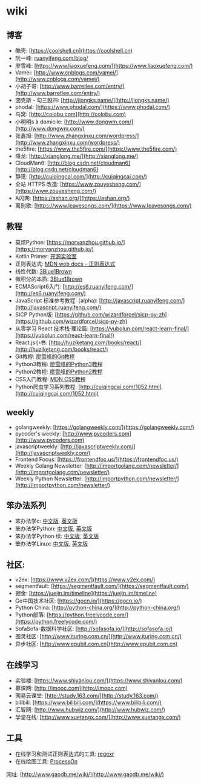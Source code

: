 # wiki

## 博客

- 酷壳: [https://coolshell.cn](https://coolshell.cn)
- 阮一峰: [ruanyifeng.com/blog/](ruanyifeng.com/blog/)
- 廖雪峰: [https://www.liaoxuefeng.com/](https://www.liaoxuefeng.com/)
- Vamei: [http://www.cnblogs.com/vamei/](http://www.cnblogs.com/vamei/)
- 小胡子哥: [http://www.barretlee.com/entry/](http://www.barretlee.com/entry/)
- 囧克斯 - 勾三股四: [http://jiongks.name/](http://jiongks.name/)
- phodal: [https://www.phodal.com/](https://www.phodal.com/)
- 鸟窝: [http://colobu.com](http://colobu.com)
- 小明明s à domicile: [http://www.dongwm.com/](http://www.dongwm.com/)
- 张鑫旭: [http://www.zhangxinxu.com/wordpress/](http://www.zhangxinxu.com/wordpress/)
- the5fire: [https://www.the5fire.com/](https://www.the5fire.com/)
- 降龙: [http://xianglong.me/](http://xianglong.me/)
- CloudMan6: [http://blog.csdn.net/cloudman6](http://blog.csdn.net/cloudman6)
- 静觅: [http://cuiqingcai.com/](http://cuiqingcai.com/)
- 全站 HTTPS 改造: [https://www.zouyesheng.com/](https://www.zouyesheng.com/)
- A闪网: [https://ashan.org/](https://ashan.org/)
- 离别歌: [https://www.leavesongs.com/](https://www.leavesongs.com/)

## 教程

- 莫烦Python: [https://morvanzhou.github.io/](https://morvanzhou.github.io/)
- Kotlin Primer: [开源实验室](https://kymjs.com/code/2017/02/03/01/)
- 正则表达式: [MDN web docs - 正则表达式](https://developer.mozilla.org/zh-CN/docs/Web/JavaScript/Guide/Regular_Expressions)
- 线性代数: [3Blue1Brown](https://space.bilibili.com/88461692/#!/channel/detail?cid=9450)
- 微积分的本质: [3Blue1Brown](https://space.bilibili.com/88461692/#!/channel/detail?cid=13407)
- ECMAScript6入门: [http://es6.ruanyifeng.com/](http://es6.ruanyifeng.com/)
- JavaScript 标准参考教程（alpha): [http://javascript.ruanyifeng.com/](http://javascript.ruanyifeng.com/)
- SICP Python版: [https://github.com/wizardforcel/sicp-py-zh](https://github.com/wizardforcel/sicp-py-zh)
- 从零学习 React 技术栈·理论篇: [https://yubolun.com/react-learn-final/](https://yubolun.com/react-learn-final/)
- React.js小书: [http://huziketang.com/books/react/](http://huziketang.com/books/react/)
- Git教程: [廖雪峰的Git教程](https://www.liaoxuefeng.com/wiki/0013739516305929606dd18361248578c67b8067c8c017b000)
- Python3教程: [廖雪峰的Python3教程](https://www.liaoxuefeng.com/wiki/0014316089557264a6b348958f449949df42a6d3a2e542c000)
- Python2教程: [廖雪峰的Python2教程](https://www.liaoxuefeng.com/wiki/001374738125095c955c1e6d8bb493182103fac9270762a000)
- CSS入门教程: [MDN CSS教程](https://developer.mozilla.org/zh-CN/docs/Web/Guide/CSS/Getting_started)
- Python爬虫学习系列教程: [http://cuiqingcai.com/1052.html](http://cuiqingcai.com/1052.html)

## weekly

- golangweekly: [https://golangweekly.com/](https://golangweekly.com/)
- pycoder's weekly: [http://www.pycoders.com](http://www.pycoders.com)
- javascriptweekly: [http://javascriptweekly.com/](http://javascriptweekly.com/)
- Frontend Focus: [https://frontendfoc.us/](https://frontendfoc.us/)
- Weekly Golang Newsletter: [http://importgolang.com/newsletter/](http://importgolang.com/newsletter/)
- Weekly Python Newsletter: [http://importpython.com/newsletter/](http://importpython.com/newsletter/)

## 笨办法系列

- 笨办法学c: [中文版](https://github.com/wizardforcel/lcthw-zh), [英文版](http://c.learncodethehardway.org/book/)
- 笨办法学Python: [中文版](https://www.kancloud.cn/kancloud/learn-python-hard-way/49864), [英文版](https://learnpythonthehardway.org/)
- 笨办法学Python·续: [中文版](https://github.com/Kivy-CN/lmpythw-zh), [英文版](https://learncodethehardway.org/more-python-book/)
- 笨办法学Linux: [中文版](https://github.com/wizardforcel/llthw-zh), [英文版](https://archive.fo/xDb8o)

## 社区:

- v2ex: [https://www.v2ex.com/](https://www.v2ex.com/)
- segmentfault: [https://segmentfault.com/](https://segmentfault.com/)
- 掘金: [https://juejin.im/timeline](https://juejin.im/timeline)
- Go中国技术社区: [https://gocn.io/](https://gocn.io/)
- Python China: [http://python-china.org/](http://python-china.org/)
- Python部落: [https://python.freelycode.com/](https://python.freelycode.com/)
- SofaSofa-数据科学社区: [http://sofasofa.io/](http://sofasofa.io/)
- 图灵社区: [http://www.ituring.com.cn/](http://www.ituring.com.cn/)
- 异步社区: [http://www.epubit.com.cn](http://www.epubit.com.cn)

## 在线学习

- 实验楼: [https://www.shiyanlou.com/](https://www.shiyanlou.com/)
- 慕课网: [http://imooc.com](http://imooc.com)
- 网易云课堂: [http://study.163.com/](http://study.163.com/)
- bilibili: [https://www.bilibili.com/](https://www.bilibili.com/)
- 汇智网: [http://www.hubwiz.com/](http://www.hubwiz.com/)
- 学堂在线: [http://www.xuetangx.com/](http://www.xuetangx.com/)

## 工具

- 在线学习和测试正则表达式的工具: [regexr](https://regexr.com)
- 在线绘图工具: [ProcessOn](www.processon.com)


网址: [http://www.gaodb.me/wiki/](http://www.gaodb.me/wiki/)